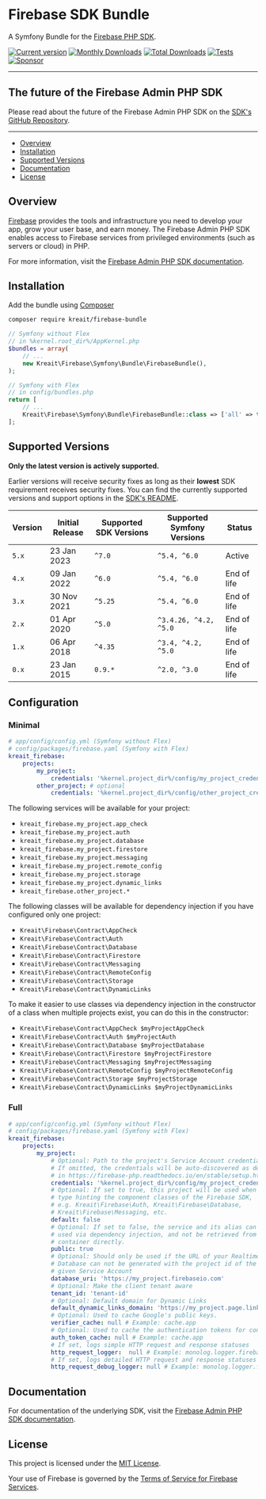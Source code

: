 # Firebase SDK Bundle

A Symfony Bundle for the [Firebase PHP SDK](https://github.com/kreait/firebase-php).

[![Current version](https://img.shields.io/packagist/v/kreait/firebase-bundle.svg?logo=composer)](https://packagist.org/packages/kreait/firebase-bundle)
[![Monthly Downloads](https://img.shields.io/packagist/dm/kreait/firebase-bundle.svg)](https://packagist.org/packages/kreait/firebase-bundle/stats)
[![Total Downloads](https://img.shields.io/packagist/dt/kreait/firebase-bundle.svg)](https://packagist.org/packages/kreait/firebase-bundle/stats)
[![Tests](https://github.com/kreait/firebase-bundle/actions/workflows/tests.yml/badge.svg)](https://github.com/kreait/firebase-bundle/actions/workflows/tests.yml)
[![Sponsor](https://img.shields.io/static/v1?logo=GitHub&label=Sponsor&message=%E2%9D%A4&color=ff69b4)](https://github.com/sponsors/jeromegamez)

---

## The future of the Firebase Admin PHP SDK

Please read about the future of the Firebase Admin PHP SDK on the
[SDK's GitHub Repository](https://github.com/kreait/firebase-php).

---

- [Overview](#overview)
- [Installation](#installation)
- [Supported Versions](#supported-versions)
- [Documentation](#documentation)
- [License](#license)

## Overview

[Firebase](https://firebase.google.com/) provides the tools and infrastructure you need to develop your app, grow your user base, and earn money. The Firebase Admin PHP SDK enables access to Firebase services from privileged environments (such as servers or cloud) in PHP.

For more information, visit the [Firebase Admin PHP SDK documentation](https://firebase-php.readthedocs.io/).

## Installation

Add the bundle using [Composer](https://getcomposer.org)

```bash
composer require kreait/firebase-bundle
```

```php
// Symfony without Flex
// in %kernel.root_dir%/AppKernel.php
$bundles = array(
    // ...
    new Kreait\Firebase\Symfony\Bundle\FirebaseBundle(),
);

// Symfony with Flex
// in config/bundles.php
return [
    // ...
    Kreait\Firebase\Symfony\Bundle\FirebaseBundle::class => ['all' => true],
];
```

## Supported Versions

**Only the latest version is actively supported.**

Earlier versions will receive security fixes as long as their **lowest** SDK requirement receives security fixes. You
can find the currently supported versions and support options in the [SDK's README](https://github.com/kreait/firebase-php).

| Version | Initial Release | Supported SDK Versions | Supported Symfony Versions | Status      |
|---------|-----------------|------------------------|----------------------------|-------------|
| `5.x`   | 23 Jan 2023     | `^7.0`                 | `^5.4, ^6.0`               | Active      |
| `4.x`   | 09 Jan 2022     | `^6.0`                 | `^5.4, ^6.0`               | End of life |
| `3.x`   | 30 Nov 2021     | `^5.25`                | `^5.4, ^6.0`               | End of life |
| `2.x`   | 01 Apr 2020     | `^5.0`                 | `^3.4.26, ^4.2, ^5.0`      | End of life |
| `1.x`   | 06 Apr 2018     | `^4.35`                | `^3.4, ^4.2, ^5.0`         | End of life |
| `0.x`   | 23 Jan 2015     | `0.9.*`                | `^2.0, ^3.0`               | End of life |

## Configuration

### Minimal

```yaml
# app/config/config.yml (Symfony without Flex)
# config/packages/firebase.yaml (Symfony with Flex)
kreait_firebase:
    projects:
        my_project:
            credentials: '%kernel.project_dir%/config/my_project_credentials.json'
        other_project: # optional
            credentials: '%kernel.project_dir%/config/other_project_credentials.json'
```

The following services will be available for your project:

* `kreait_firebase.my_project.app_check`
* `kreait_firebase.my_project.auth`
* `kreait_firebase.my_project.database`
* `kreait_firebase.my_project.firestore`
* `kreait_firebase.my_project.messaging`
* `kreait_firebase.my_project.remote_config`
* `kreait_firebase.my_project.storage`
* `kreait_firebase.my_project.dynamic_links`
* `kreait_firebase.other_project.*`

The following classes will be available for dependency injection if you have configured only one project:

* `Kreait\Firebase\Contract\AppCheck`
* `Kreait\Firebase\Contract\Auth`
* `Kreait\Firebase\Contract\Database`
* `Kreait\Firebase\Contract\Firestore`
* `Kreait\Firebase\Contract\Messaging`
* `Kreait\Firebase\Contract\RemoteConfig`
* `Kreait\Firebase\Contract\Storage`
* `Kreait\Firebase\Contract\DynamicLinks`

To make it easier to use classes via dependency injection in the constructor of a class when multiple projects exist, you can do this in the constructor:

* `Kreait\Firebase\Contract\AppCheck $myProjectAppCheck`
* `Kreait\Firebase\Contract\Auth $myProjectAuth`
* `Kreait\Firebase\Contract\Database $myProjectDatabase`
* `Kreait\Firebase\Contract\Firestore $myProjectFirestore`
* `Kreait\Firebase\Contract\Messaging $myProjectMessaging`
* `Kreait\Firebase\Contract\RemoteConfig $myProjectRemoteConfig`
* `Kreait\Firebase\Contract\Storage $myProjectStorage`
* `Kreait\Firebase\Contract\DynamicLinks $myProjectDynamicLinks`

### Full

```yaml
# app/config/config.yml (Symfony without Flex)
# config/packages/firebase.yaml (Symfony with Flex)
kreait_firebase:
    projects:
        my_project:
            # Optional: Path to the project's Service Account credentials file
            # If omitted, the credentials will be auto-discovered as described
            # in https://firebase-php.readthedocs.io/en/stable/setup.html
            credentials: '%kernel.project_dir%/config/my_project_credentials.json'
            # Optional: If set to true, this project will be used when 
            # type hinting the component classes of the Firebase SDK,
            # e.g. Kreait\Firebase\Auth, Kreait\Firebase\Database,
            # Kreait\Firebase\Messaging, etc.
            default: false 
            # Optional: If set to false, the service and its alias can only be
            # used via dependency injection, and not be retrieved from the
            # container directly.
            public: true
            # Optional: Should only be used if the URL of your Realtime
            # Database can not be generated with the project id of the 
            # given Service Account
            database_uri: 'https://my_project.firebaseio.com'
            # Optional: Make the client tenant aware
            tenant_id: 'tenant-id'
            # Optional: Default domain for Dynamic Links
            default_dynamic_links_domain: 'https://my_project.page.link'
            # Optional: Used to cache Google's public keys.
            verifier_cache: null # Example: cache.app
            # Optional: Used to cache the authentication tokens for connecting to the Firebase servers.
            auth_token_cache: null # Example: cache.app
            # If set, logs simple HTTP request and response statuses
            http_request_logger:  null # Example: monolog.logger.firebase
            # If set, logs detailed HTTP request and response statuses
            http_request_debug_logger: null # Example: monolog.logger.firebase_debug
```

## Documentation

For documentation of the underlying SDK, visit the [Firebase Admin PHP SDK documentation](https://firebase-php.readthedocs.io/).

## License

This project is licensed under the [MIT License](LICENSE).

Your use of Firebase is governed by the [Terms of Service for Firebase Services](https://firebase.google.com/terms/).
